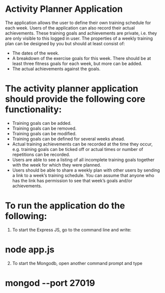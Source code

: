 # Activity Planner Application

The application allows the user to define their own training schedule for each week. Users of the
application can also record their actual achievements. These training goals and achievements are
private, i.e. they are only visible to this logged in user.
The properties of a weekly training plan can be designed by you but should at least consist of:
* The dates of the week.
* A breakdown of the exercise goals for this week. There should be at least three fitness goals
for each week, but more can be added.
* The actual achievements against the goals.

# The activity planner application should provide the following core functionality:
* Training goals can be added.
* Training goals can be removed.
* Training goals can be modified.
* Training goals can be defined for several weeks ahead.
* Actual training achievements can be recorded at the time they occur, e.g. training goals can
be ticked off or actual times or number of repetitions can be recorded.
* Users are able to see a listing of all incomplete training goals together with the week for
which they were planned.
* Users should be able to share a weekly plan with other users by sending a link to a week’s
training schedule. You can assume that anyone who has the link has permission to see that
week’s goals and/or achievements.


# To run the application do the following:

1. To start the Express JS, go to the command line and write: 
# node app.js
2. To start the Mongodb, open another command prompt and type 
# mongod --port 27019
